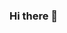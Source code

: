 ### Hi there 👋

<!--
**BearKS/BearKS** is a ✨ _special_ ✨ repository because its `README.md` (this file) appears on your GitHub profile.
<img=https://github.com/BearKS/MyProfile/blob/main/Github.png?raw=true">
Here are some ideas to get you started:


🌱 I’m currently learning Computer Engineering at School of Engineering,KMITL
